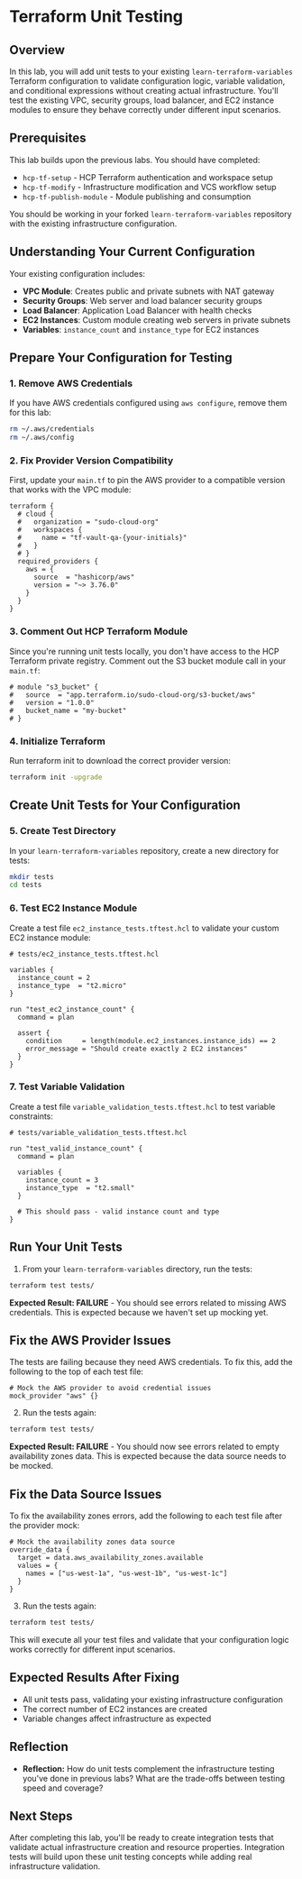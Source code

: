 # Terraform Unit Testing

## Overview

In this lab, you will add unit tests to your existing `learn-terraform-variables` Terraform configuration to validate configuration logic, variable validation, and conditional expressions without creating actual infrastructure. You'll test the existing VPC, security groups, load balancer, and EC2 instance modules to ensure they behave correctly under different input scenarios.

## Prerequisites

This lab builds upon the previous labs. You should have completed:
- `hcp-tf-setup` - HCP Terraform authentication and workspace setup
- `hcp-tf-modify` - Infrastructure modification and VCS workflow setup
- `hcp-tf-publish-module` - Module publishing and consumption

You should be working in your forked `learn-terraform-variables` repository with the existing infrastructure configuration.

## Understanding Your Current Configuration

Your existing configuration includes:
- **VPC Module**: Creates public and private subnets with NAT gateway
- **Security Groups**: Web server and load balancer security groups
- **Load Balancer**: Application Load Balancer with health checks
- **EC2 Instances**: Custom module creating web servers in private subnets
- **Variables**: `instance_count` and `instance_type` for EC2 instances

## Prepare Your Configuration for Testing

### 1. Remove AWS Credentials

If you have AWS credentials configured using `aws configure`, remove them for this lab:

```sh
rm ~/.aws/credentials
rm ~/.aws/config
```

### 2. Fix Provider Version Compatibility

First, update your `main.tf` to pin the AWS provider to a compatible version that works with the VPC module:

```hcl
terraform {
  # cloud {
  #   organization = "sudo-cloud-org"
  #   workspaces {
  #     name = "tf-vault-qa-{your-initials}"
  #   }
  # }
  required_providers {
    aws = {
      source  = "hashicorp/aws"
      version = "~> 3.76.0"
    }
  }
}
```

### 3. Comment Out HCP Terraform Module

Since you're running unit tests locally, you don't have access to the HCP Terraform private registry. Comment out the S3 bucket module call in your `main.tf`:

```hcl
# module "s3_bucket" {
#   source  = "app.terraform.io/sudo-cloud-org/s3-bucket/aws"
#   version = "1.0.0"
#   bucket_name = "my-bucket"
# }
```

### 4. Initialize Terraform

Run terraform init to download the correct provider version:

```sh
terraform init -upgrade
```

## Create Unit Tests for Your Configuration

### 5. Create Test Directory

In your `learn-terraform-variables` repository, create a new directory for tests:

```sh
mkdir tests
cd tests
```

### 6. Test EC2 Instance Module

Create a test file `ec2_instance_tests.tftest.hcl` to validate your custom EC2 instance module:

```hcl
# tests/ec2_instance_tests.tftest.hcl

variables {
  instance_count = 2
  instance_type  = "t2.micro"
}

run "test_ec2_instance_count" {
  command = plan
  
  assert {
    condition     = length(module.ec2_instances.instance_ids) == 2
    error_message = "Should create exactly 2 EC2 instances"
  }
}
```

### 7. Test Variable Validation

Create a test file `variable_validation_tests.tftest.hcl` to test variable constraints:

```hcl
# tests/variable_validation_tests.tftest.hcl

run "test_valid_instance_count" {
  command = plan
  
  variables {
    instance_count = 3
    instance_type  = "t2.small"
  }
  
  # This should pass - valid instance count and type
}
```

## Run Your Unit Tests

1. From your `learn-terraform-variables` directory, run the tests:

```sh
terraform test tests/
```

**Expected Result: FAILURE** - You should see errors related to missing AWS credentials. This is expected because we haven't set up mocking yet.

## Fix the AWS Provider Issues

The tests are failing because they need AWS credentials. To fix this, add the following to the top of each test file:

```hcl
# Mock the AWS provider to avoid credential issues
mock_provider "aws" {}
```

2. Run the tests again:

```sh
terraform test tests/
```

**Expected Result: FAILURE** - You should now see errors related to empty availability zones data. This is expected because the data source needs to be mocked.

## Fix the Data Source Issues

To fix the availability zones errors, add the following to each test file after the provider mock:

```hcl
# Mock the availability zones data source
override_data {
  target = data.aws_availability_zones.available
  values = {
    names = ["us-west-1a", "us-west-1b", "us-west-1c"]
  }
}
```

3. Run the tests again:

```sh
terraform test tests/
```

This will execute all your test files and validate that your configuration logic works correctly for different input scenarios.

## Expected Results After Fixing

- All unit tests pass, validating your existing infrastructure configuration
- The correct number of EC2 instances are created
- Variable changes affect infrastructure as expected

## Reflection

- **Reflection:** How do unit tests complement the infrastructure testing you've done in previous labs? What are the trade-offs between testing speed and coverage?

## Next Steps

After completing this lab, you'll be ready to create integration tests that validate actual infrastructure creation and resource properties. Integration tests will build upon these unit testing concepts while adding real infrastructure validation. 